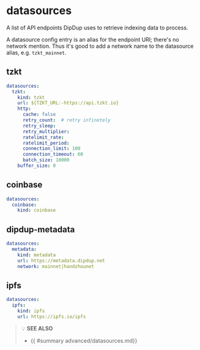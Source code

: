 # datasources

A list of API endpoints DipDup uses to retrieve indexing data to process.

A datasource config entry is an alias for the endpoint URI; there's no network mention. Thus it's good to add a network name to the datasource alias, e.g. `tzkt_mainnet`.

## tzkt

```yaml
datasources:
  tzkt:
    kind: tzkt
    url: ${TZKT_URL:-https://api.tzkt.io}
    http:
      cache: false
      retry_count:  # retry infinetely
      retry_sleep:
      retry_multiplier:
      ratelimit_rate:
      ratelimit_period:
      connection_limit: 100
      connection_timeout: 60
      batch_size: 10000
    buffer_size: 0
```

## coinbase

```yaml
datasources:
  coinbase:
    kind: coinbase
```

## dipdup-metadata

```yaml
datasources:
  metadata:
    kind: metadata
    url: https://metadata.dipdup.net
    network: mainnet|handzhounet
```

## ipfs

```yaml
datasources:
  ipfs:
    kind: ipfs
    url: https://ipfs.io/ipfs
```

> 💡 **SEE ALSO**
>
> * {{ #summary advanced/datasources.md}}
